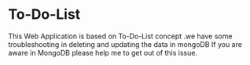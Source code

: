 # To-Do-List
This Web Application is based on To-Do-List concept .we have some troubleshooting in deleting and updating the data in mongoDB
If you are aware in MongoDB please help me to get out of this issue.

